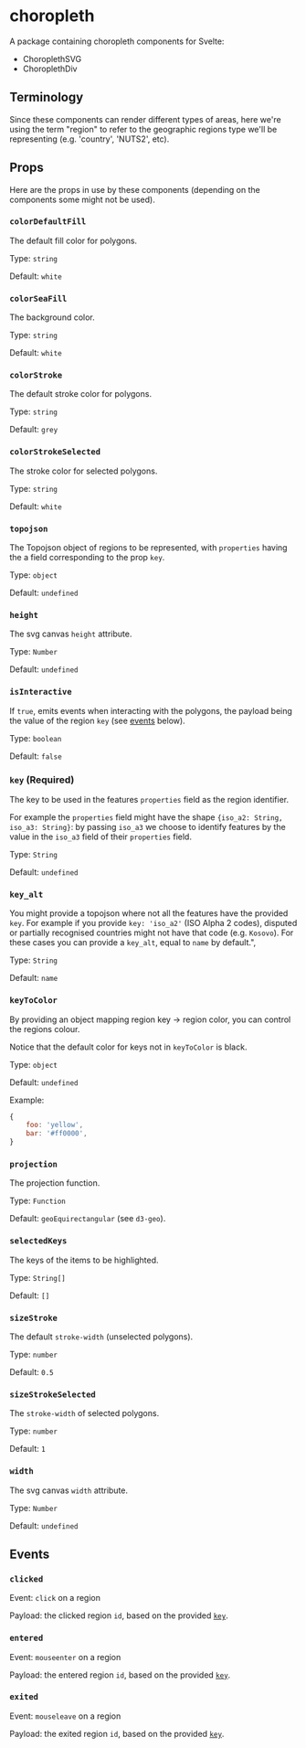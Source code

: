 # choropleth

A package containing choropleth components for Svelte:
- ChoroplethSVG
- ChoroplethDiv

## Terminology

Since these components can render different types of areas, here we're using the term "region" to refer to the geographic regions type we'll be representing (e.g. 'country', 'NUTS2', etc).

## Props

Here are the props in use by these components (depending on the components some might not be used).

### `colorDefaultFill`

The default fill color for polygons.

Type: `string`

Default: `white`

### `colorSeaFill`

The background color.

Type: `string`

Default: `white`

### `colorStroke`

The default stroke color for polygons.

Type: `string`

Default: `grey`

### `colorStrokeSelected`

The stroke color for selected polygons.

Type: `string`

Default: `white`

### `topojson`

The Topojson object of regions to be represented, with `properties` having the a field corresponding to the prop `key`.

Type: `object`

Default: `undefined`

### `height`

The svg canvas `height` attribute.

Type: `Number`

Default: `undefined`

### `isInteractive`

If `true`, emits events when interacting with the polygons, the payload being the value of the region `key` (see [events](#events) below).

Type: `boolean`

Default: `false`

### `key` (Required)

The key to be used in the features `properties` field as the region identifier.

For example the `properties` field might have the shape `{iso_a2: String, iso_a3: String}`: by passing `iso_a3` we choose to identify features by the value in the `iso_a3` field of their `properties` field.

Type: `String`

Default: `undefined`

### `key_alt`

You might provide a topojson where not all the features have the provided `key`.
For example if you provide `key: 'iso_a2'` (ISO Alpha 2 codes), disputed or partially recognised countries might not have that code (e.g. `Kosovo`).
For these cases you can provide a `key_alt`, equal to `name` by default.",

Type: `String`

Default: `name`

### `keyToColor`

By providing an object mapping region key -> region color, you can control the regions colour.

Notice that the default color for keys not in `keyToColor` is black.

Type: `object`

Default: `undefined`

Example:

```js
{
	foo: 'yellow',
	bar: '#ff0000',
}
```

### `projection`

The projection function.

Type: `Function`

Default: `geoEquirectangular` (see `d3-geo`).

### `selectedKeys`

The keys of the items to be highlighted.

Type: `String[]`

Default: `[]`

### `sizeStroke`

The default `stroke-width` (unselected polygons).

Type: `number`

Default: `0.5`

### `sizeStrokeSelected`

The `stroke-width` of selected polygons.

Type: `number`

Default: `1`

### `width`

The svg canvas `width` attribute.

Type: `Number`

Default: `undefined`

## Events

### `clicked`

Event: `click` on a region

Payload: the clicked region `id`, based on the provided [`key`](#key).

### `entered`

Event: `mouseenter` on a region

Payload: the entered region `id`, based on the provided [`key`](#key).

### `exited`

Event: `mouseleave` on a region

Payload: the exited region `id`, based on the provided [`key`](#key).
